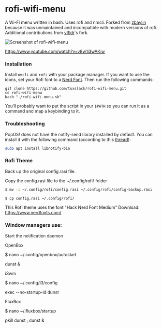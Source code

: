 # rofi-wifi-menu

A Wi-Fi menu written in bash. Uses rofi and nmcli. Forked from [zbaylin](https://github.com/zbaylin/rofi-wifi-menu) because it was unmaintained and incompatible with modern versions of rofi. Additional contributions from [vlfldr](https://github.com/vlfldr/rofi-wifi-menu)'s fork.

![Screenshot of rofi-wifi-menu](https://user-images.githubusercontent.com/19492564/147341323-3c5cfd08-1f66-4555-b21f-038f063bcf44.png)

https://www.youtube.com/watch?v=v8w1i3wAKiw

### Installation

Install `nmcli` and `rofi` with your package manager. If you want to use the icons, set your Rofi font to a [Nerd Font](https://github.com/ryanoasis/nerd-fonts). Then run the following commands:

```
git clone https://github.com/tuxslack/rofi-wifi-menu.git
cd rofi-wifi-menu
bash "./rofi-wifi-menu.sh"
```

You'll probably want to put the script in your `$PATH` so you can run it as a command and map a keybinding to it.

### Troubleshooting

PopOS! does not have the notify-send library installed by default. You can install it with the following command (according to this [thread](https://unix.stackexchange.com/questions/685247/what-is-the-notify-send-alternative-command-in-pop-os)):
  
  ```bash
  sudo apt install libnotify-bin
  ```

### Rofi Theme

Back up the original config.rasi file. <br>

Copy the config.rasi file to the ~/.config/rofi/ folder

  ```bash
$ mv -i ~/.config/rofi/config.rasi ~/.config/rofi/config-backup.rasi

$ cp config.rasi ~/.config/rofi/
  ```
This Rofi theme uses the font "Hack Nerd Font Medium"
Download: https://www.nerdfonts.com/


### Window managers use:

Start the notification daemon

OpenBox

$ nano ~/.config/openbox/autostart

dunst &

i3wm

$ nano ~/.config/i3/config

exec --no-startup-id dunst

FluxBox

$ nano ~/.fluxbox/startup

pkill dunst ; dunst &


